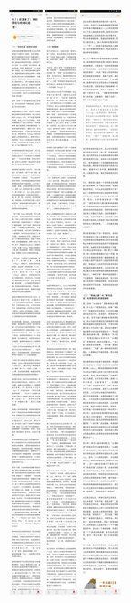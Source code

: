 ![](../../images/2017年05月/XY0521彩蛋来了：神的降格与绝地天通.jpg)
![](../../images/2017年05月/XY0521彩蛋来了：神的降格与绝地天通2.jpg)
![](../../images/2017年05月/XY0521彩蛋来了：神的降格与绝地天通3.jpg)
